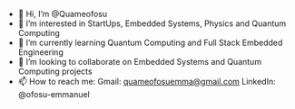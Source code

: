 - 👋 Hi, I’m @Quameofosu
- 👀 I’m interested in StartUps, Embedded Systems, Physics and Quantum Computing
- 🌱 I’m currently learning Quantum Computing and Full Stack Embedded Engineering
- 💞️ I’m looking to collaborate on Embedded Systems and Quantum Computing projects
- 📫 How to reach me: Gmail: quameofosuemma@gmail.com LinkedIn: @ofosu-emmanuel

<!---
Quameofosu/Quameofosu is a ✨ special ✨ repository because its `README.md` (this file) appears on your GitHub profile.
You can click the Preview link to take a look at your changes.
--->
